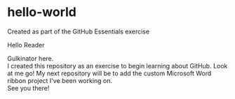 # hello-world
Created as part of the GitHub Essentials exercise


Hello Reader

Gulkinator here.  
I created this repository as an exercise to begin learning about GitHub. 
Look at me go!
My next repository will be to add the custom Microsoft Word ribbon project I've been working on.  
See you there!
